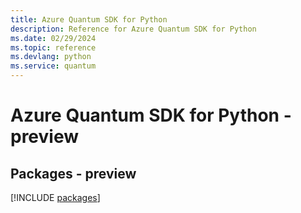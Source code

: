 ```yaml
---
title: Azure Quantum SDK for Python
description: Reference for Azure Quantum SDK for Python
ms.date: 02/29/2024
ms.topic: reference
ms.devlang: python
ms.service: quantum
---
```

# Azure Quantum SDK for Python - preview
## Packages - preview
[!INCLUDE [packages](quantum-index.md)]